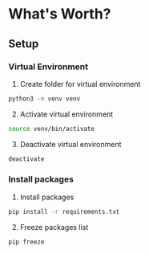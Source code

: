# What's Worth?

## Setup

### Virtual Environment

1. Create folder for virtual environment

```bash
python3 -m venv venv
```

2. Activate virtual environment

```bash
source venv/bin/activate
```

3. Deactivate virtual environment

```bash
deactivate
```

### Install packages

1. Install packages

```bash
pip install -r requirements.txt
```

2. Freeze packages list

```bash
pip freeze
```
